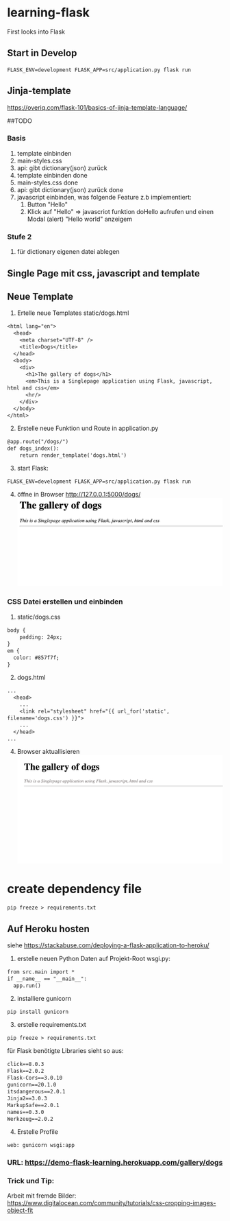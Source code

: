 # learning-flask
First looks into Flask

## Start in Develop
```commandline
FLASK_ENV=development FLASK_APP=src/application.py flask run

```
## Jinja-template
https://overiq.com/flask-101/basics-of-jinja-template-language/

##TODO
### Basis
1. template einbinden
2. main-styles.css
3. api: gibt dictionary(json) zurück  
1. template einbinden done
2. main-styles.css    done
3. api: gibt dictionary(json) zurück  done
4. javascript einbinden, was folgende Feature z.b implementiert:
    1. Button "Hello"
    2. Klick auf "Hello" => javascriot funktion doHello aufrufen und einen Modal (alert) "Hello world" anzeigem

### Stufe 2
1. für dictionary eigenen datei ablegen 

## Single Page mit css, javascript and template
## Neue Template
1. Ertelle neue Templates static/dogs.html
```
<html lang="en">
  <head>
    <meta charset="UTF-8" />
    <title>Dogs</title>
  </head>
  <body>
    <div>
      <h1>The gallery of dogs</h1>
      <em>This is a Singlepage application using Flask, javascript, html and css</em>
      <hr/>
    </div>
  </body>
</html>

```
2. Erstelle neue Funktion und Route in application.py
```
@app.route("/dogs/")
def dogs_index():
    return render_template('dogs.html')
```

3. start Flask:
```
FLASK_ENV=development FLASK_APP=src/application.py flask run
```
4. öffne in Browser http://127.0.0.1:5000/dogs/
![first-step](./resources/dogs-gallery-start.png)

### CSS Datei erstellen und einbinden
1. static/dogs.css
```
body {
    padding: 24px;
}
em {
  color: #857f7f;
}
```
2. dogs.html
```
...
  <head>
    ...
    <link rel="stylesheet" href="{{ url_for('static', filename='dogs.css') }}">
    ...
  </head>
...  
```
4. Browser aktuallisieren
![css-added](./resources/app-with-css.png)

# create dependency file
```
pip freeze > requirements.txt
```
## Auf Heroku hosten
siehe https://stackabuse.com/deploying-a-flask-application-to-heroku/
1. erstelle neuen Python Daten auf Projekt-Root wsgi.py:
```
from src.main import *
if __name__ == "__main__":
  app.run()
```
2. installiere  gunicorn
```
pip install gunicorn
```
3. erstelle requirements.txt
```
pip freeze > requirements.txt
```
für Flask benötigte Libraries sieht so aus:
```
click==8.0.3
Flask==2.0.2
Flask-Cors==3.0.10
gunicorn==20.1.0
itsdangerous==2.0.1
Jinja2==3.0.3
MarkupSafe==2.0.1
names==0.3.0
Werkzeug==2.0.2
```
4. Erstelle Profile
```
web: gunicorn wsgi:app
```
### URL: https://demo-flask-learning.herokuapp.com/gallery/dogs


### Trick und Tip:

Arbeit mit fremde Bilder: https://www.digitalocean.com/community/tutorials/css-cropping-images-object-fit